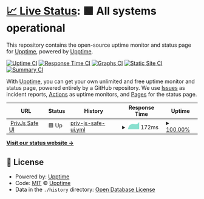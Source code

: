 # [📈 Live Status](https://demo.upptime.js.org): <!--live status--> **🟩 All systems operational**

This repository contains the open-source uptime monitor and status page for [Upptime](https://upptime.js.org), powered by [Upptime](https://github.com/upptime/upptime).

[![Uptime CI](https://github.com/prasannamestha/uptime/workflows/Uptime%20CI/badge.svg)](https://github.com/prasannamestha/uptime/actions?query=workflow%3A%22Uptime+CI%22)
[![Response Time CI](https://github.com/prasannamestha/uptime/workflows/Response%20Time%20CI/badge.svg)](https://github.com/prasannamestha/uptime/actions?query=workflow%3A%22Response+Time+CI%22)
[![Graphs CI](https://github.com/prasannamestha/uptime/workflows/Graphs%20CI/badge.svg)](https://github.com/prasannamestha/uptime/actions?query=workflow%3A%22Graphs+CI%22)
[![Static Site CI](https://github.com/prasannamestha/uptime/workflows/Static%20Site%20CI/badge.svg)](https://github.com/prasannamestha/uptime/actions?query=workflow%3A%22Static+Site+CI%22)
[![Summary CI](https://github.com/prasannamestha/uptime/workflows/Summary%20CI/badge.svg)](https://github.com/prasannamestha/uptime/actions?query=workflow%3A%22Summary+CI%22)

With [Upptime](https://upptime.js.org), you can get your own unlimited and free uptime monitor and status page, powered entirely by a GitHub repository. We use [Issues](https://github.com/upptime/upptime/issues) as incident reports, [Actions](https://github.com/prasannamestha/uptime/actions) as uptime monitors, and [Pages](https://demo.upptime.js.org) for the status page.

<!--start: status pages-->
<!-- This summary is generated by Upptime (https://github.com/upptime/upptime) -->
<!-- Do not edit this manually, your changes will be overwritten -->
<!-- prettier-ignore -->
| URL | Status | History | Response Time | Uptime |
| --- | ------ | ------- | ------------- | ------ |
| <img alt="" src="https://icons.duckduckgo.com/ip3/safe.privjs.com.ico" height="13"> [PrivJs Safe UI](https://safe.privjs.com) | 🟩 Up | [priv-js-safe-ui.yml](https://github.com/prasannamestha/uptime/commits/HEAD/history/priv-js-safe-ui.yml) | <details><summary><img alt="Response time graph" src="./graphs/priv-js-safe-ui/response-time-week.png" height="20"> 172ms</summary><br><a href="https://prasannamestha.github.io/uptime/history/priv-js-safe-ui"><img alt="Response time 199" src="https://img.shields.io/endpoint?url=https%3A%2F%2Fraw.githubusercontent.com%2Fprasannamestha%2Fuptime%2FHEAD%2Fapi%2Fpriv-js-safe-ui%2Fresponse-time.json"></a><br><a href="https://prasannamestha.github.io/uptime/history/priv-js-safe-ui"><img alt="24-hour response time 232" src="https://img.shields.io/endpoint?url=https%3A%2F%2Fraw.githubusercontent.com%2Fprasannamestha%2Fuptime%2FHEAD%2Fapi%2Fpriv-js-safe-ui%2Fresponse-time-day.json"></a><br><a href="https://prasannamestha.github.io/uptime/history/priv-js-safe-ui"><img alt="7-day response time 172" src="https://img.shields.io/endpoint?url=https%3A%2F%2Fraw.githubusercontent.com%2Fprasannamestha%2Fuptime%2FHEAD%2Fapi%2Fpriv-js-safe-ui%2Fresponse-time-week.json"></a><br><a href="https://prasannamestha.github.io/uptime/history/priv-js-safe-ui"><img alt="30-day response time 310" src="https://img.shields.io/endpoint?url=https%3A%2F%2Fraw.githubusercontent.com%2Fprasannamestha%2Fuptime%2FHEAD%2Fapi%2Fpriv-js-safe-ui%2Fresponse-time-month.json"></a><br><a href="https://prasannamestha.github.io/uptime/history/priv-js-safe-ui"><img alt="1-year response time 201" src="https://img.shields.io/endpoint?url=https%3A%2F%2Fraw.githubusercontent.com%2Fprasannamestha%2Fuptime%2FHEAD%2Fapi%2Fpriv-js-safe-ui%2Fresponse-time-year.json"></a></details> | <details><summary><a href="https://prasannamestha.github.io/uptime/history/priv-js-safe-ui">100.00%</a></summary><a href="https://prasannamestha.github.io/uptime/history/priv-js-safe-ui"><img alt="All-time uptime 100.00%" src="https://img.shields.io/endpoint?url=https%3A%2F%2Fraw.githubusercontent.com%2Fprasannamestha%2Fuptime%2FHEAD%2Fapi%2Fpriv-js-safe-ui%2Fuptime.json"></a><br><a href="https://prasannamestha.github.io/uptime/history/priv-js-safe-ui"><img alt="24-hour uptime 100.00%" src="https://img.shields.io/endpoint?url=https%3A%2F%2Fraw.githubusercontent.com%2Fprasannamestha%2Fuptime%2FHEAD%2Fapi%2Fpriv-js-safe-ui%2Fuptime-day.json"></a><br><a href="https://prasannamestha.github.io/uptime/history/priv-js-safe-ui"><img alt="7-day uptime 100.00%" src="https://img.shields.io/endpoint?url=https%3A%2F%2Fraw.githubusercontent.com%2Fprasannamestha%2Fuptime%2FHEAD%2Fapi%2Fpriv-js-safe-ui%2Fuptime-week.json"></a><br><a href="https://prasannamestha.github.io/uptime/history/priv-js-safe-ui"><img alt="30-day uptime 100.00%" src="https://img.shields.io/endpoint?url=https%3A%2F%2Fraw.githubusercontent.com%2Fprasannamestha%2Fuptime%2FHEAD%2Fapi%2Fpriv-js-safe-ui%2Fuptime-month.json"></a><br><a href="https://prasannamestha.github.io/uptime/history/priv-js-safe-ui"><img alt="1-year uptime 100.00%" src="https://img.shields.io/endpoint?url=https%3A%2F%2Fraw.githubusercontent.com%2Fprasannamestha%2Fuptime%2FHEAD%2Fapi%2Fpriv-js-safe-ui%2Fuptime-year.json"></a></details>

<!--end: status pages-->

[**Visit our status website →**](https://demo.upptime.js.org)

## 📄 License

- Powered by: [Upptime](https://github.com/upptime/upptime)
- Code: [MIT](./LICENSE) © [Upptime](https://upptime.js.org)
- Data in the `./history` directory: [Open Database License](https://opendatacommons.org/licenses/odbl/1-0/)

